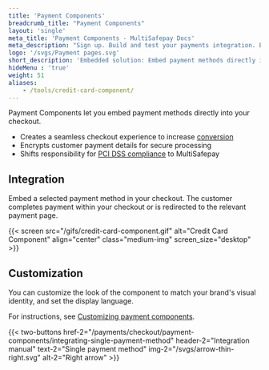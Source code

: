 ```yaml
---
title: 'Payment Components'
breadcrumb_title: "Payment Components"
layout: 'single'
meta_title: 'Payment Components - MultiSafepay Docs'
meta_description: "Sign up. Build and test your payments integration. Explore our products and services. Use our API reference, SDKs, and wrappers. Get support."
logo: '/svgs/Payment pages.svg'
short_description: 'Embedded solution: Embed payment methods directly in your checkout.'
hideMenu : 'true'
weight: 51
aliases:
    - /tools/credit-card-component/
---
```

Payment Components let you embed payment methods directly into your checkout.

- Creates a seamless checkout experience to increase [conversion](/getting-started/glossary/#conversion-rate)
- Encrypts customer payment details for secure processing
- Shifts responsibility for [PCI DSS compliance](/faq/general/multisafepay-glossary/#payment-card-industry-data-security-standard-pci-dss) to MultiSafepay

## Integration

Embed a selected payment method in your checkout. The customer completes payment within your checkout or is redirected to the relevant payment page.

{{< screen src="/gifs/credit-card-component.gif" alt="Credit Card Component" align="center" class="medium-img" screen_size="desktop" >}}

## Customization

You can customize the look of the component to match your brand's visual identity, and set the display language.

For instructions, see [Customizing payment components](/payments/checkout/payment-components/customizing-payment-components/).

{{< two-buttons href-2="/payments/checkout/payment-components/integrating-single-payment-method" header-2="Integration manual" text-2="Single payment method" img-2="/svgs/arrow-thin-right.svg" alt-2="Right arrow" >}}
